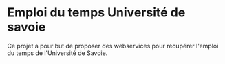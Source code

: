 # Emploi du temps Université de savoie

Ce projet a pour but de proposer des webservices pour récupérer l'emploi du temps de l'Université de Savoie.

